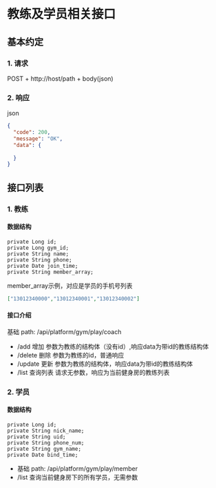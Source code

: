 # 教练及学员相关接口
## 基本约定
### 1. 请求
POST + http://host/path + body(json)
### 2. 响应
json
```json
{
  "code": 200,
  "message": "OK",
  "data": {
  
  }
}
```

## 接口列表
### 1. 教练
#### 数据结构
```
private Long id;
private Long gym_id;
private String name;
private String phone;
private Date join_time;
private String member_array;
```
member_array示例，对应是学员的手机号列表
```json
["13012340000","13012340001","13012340002"]
```
#### 接口介绍
基础 path: /api/platform/gym/play/coach
-  /add 增加 参数为教练的结构体（没有id）,响应data为带id的教练结构体
-  /delete 删除 参数为教练的id，普通响应
-  /update 更新 参数为教练的结构体，响应data为带id的教练结构体
-  /list 查询列表 请求无参数，响应为当前健身房的教练列表
####
### 2. 学员
#### 数据结构
```
private Long id;
private String nick_name;
private String uid;
private String phone_num;
private String gym_name;
private Date bind_time;
```

- 基础 path: /api/platform/gym/play/member
- /list 查询当前健身房下的所有学员，无需参数
>